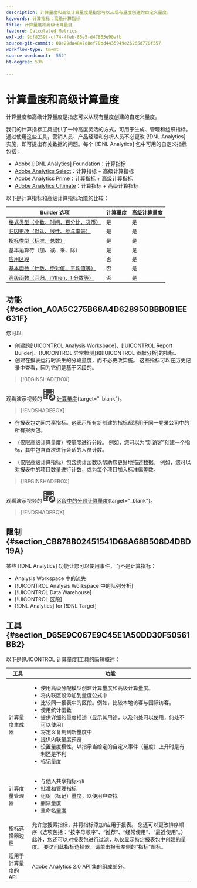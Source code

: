 ```yaml
---
description: 计算量度和高级计算量度是指您可以从现有量度创建的自定义量度。
keywords: 计算指标；高级计算指标
title: 计算量度和高级计算量度
feature: Calculated Metrics
exl-id: 9bf8239f-cf74-4feb-85e5-d47805e90afb
source-git-commit: 08e29da4847e8ef70bd4435949e26265d770f557
workflow-type: tm+mt
source-wordcount: '552'
ht-degree: 53%

---
```


# 计算量度和高级计算量度

计算量度和高级计算量度是指您可以从现有量度创建的自定义量度。

我们的计算指标工具提供了一种高度灵活的方式，可用于生成、管理和组织指标。通过使用这些工具，营销人员、产品经理和分析人员不必更改 [!DNL Analytics] 实施，即可提出有关数据的问题。每个 [!DNL Analytics] 包中可用的自定义指标包括：

* Adobe [!DNL Analytics] Foundation：计算指标
* [Adobe Analytics Select](https://www.adobe.com/cn/data-analytics-cloud/analytics/select.html)：计算指标 + 高级计算指标
* [Adobe Analytics Prime](https://www.adobe.com/cn/data-analytics-cloud/analytics/prime.html)：计算指标 + 高级计算指标
* [Adobe Analytics Ultimate](https://www.adobe.com/cn/data-analytics-cloud/analytics/ultimate.html)：计算指标 + 高级计算指标

以下是计算指标和高级计算指标功能的比较：

| Builder 选项 | 计算量度 | 高级计算量度 |
|---|---|---|
| [格式类型（小数、时间、百分比、货币）](/help/components/c-calcmetrics/c-workflow/cm-workflow/c-build-metrics/cm-build-metrics.md) | 是 | 是 |
| [归因更改（默认、线性、参与率等）](/help/components/c-calcmetrics/c-workflow/cm-workflow/c-build-metrics/m-metric-type-alloc.md) | 是 | 是 |
| [指标类型（标准、总数）](/help/components/c-calcmetrics/c-workflow/cm-workflow/c-build-metrics/m-metric-type-alloc.md) | 是 | 是 |
| 基本运算符（加、减、乘、除） | 是 | 是 |
| [应用区段](/help/components/c-calcmetrics/c-workflow/cm-workflow/c-build-metrics/metrics-with-segments.md) | 否 | 是 |
| [基本函数（计数、绝对值、平均值等）](/help/components/c-calcmetrics/cm-reference/cm-functions.md) | 否 | 是 |
| [高级函数（回归、if/then、t 分数等）](/help/components/c-calcmetrics/cm-reference/cm-adv-functions.md) | 否 | 是 |

## 功能 {#section_A0A5C275B68A4D628950BBB0B1EE631F}

您可以

* 创建跨[!UICONTROL Analysis Workspace]、[!UICONTROL Report Builder]、[!UICONTROL 异常检测]和[!UICONTROL 贡献分析]的指标。
* 创建在报表运行时派生的分段量度，而不必更改实施。 这些指标可以在历史记录中查看，因为它们是基于区段的。


>[!BEGINSHADEBOX]

观看演示视频的![VideoCheckout](/help/assets/icons/VideoCheckedOut.svg) [计算量度](https://video.tv.adobe.com/v/37926?quality=12&learn=on&captions=chi_hans){target="_blank"}。

>[!ENDSHADEBOX]

* 在报表包之间共享指标。这表示所有新创建的指标都适用于同一登录公司中的所有报表包。
* （仅限高级计算量度）按量度进行分段。 例如，您可以为“新访客”创建一个指标，其中包含首次进行会话的人员计数。

* （仅限高级计算指标）包含统计函数以帮助您更好地描述数据。 例如，您可以对报表中的项目数量进行计数，或为每个项目加入标准偏差数。


>[!BEGINSHADEBOX]

观看演示视频的![VideoCheckout](/help/assets/icons/VideoCheckedOut.svg) [区段中的分段计算量度](https://video.tv.adobe.com/v/37925?quality=12&learn=on&captions=chi_hans){target="_blank"}。

>[!ENDSHADEBOX]


## 限制 {#section_CB878B02451541D68A68B508D4DBD19A}

某些 [!DNL Analytics] 功能让您可以使用事件，而不是计算指标：

* Analysis Workspace 中的流失
* [!UICONTROL Analysis Workspace 中的队列分析]
* [!UICONTROL Data Warehouse]
* [!UICONTROL 区段]
* [!DNL Analytics] for [!DNL Target]

## 工具 {#section_D65E9C067E9C45E1A50DD30F50561BB2}

以下是[!UICONTROL 计算量度]工具的简短概述：

| 工具 | 功能 |
|--- |--- |
| 计算量度生成器 | <ul><li>使用高级分配模型创建计算量度和高级计算量度。</li><li>将内联区段添加到量度公式中</li><li>比较同一报表中的区段。例如，比较本地访客与国际访客。</li><li>使用统计函数</li><li>提供详细的量度描述（显示其用途，以及何处可以使用，何处不可以使用）</li><li>将定义复制到新量度中</li><li>提供内联量度预览</li><li>设置量度极性，以指示当给定的自定义事件（量度）上升时是有利还是不利</li><li>标记量度</li></ul> |
| 计算度量管理器 | <ul><li>与他人共享指标&lt;/li<li>批准和管理指标</li><li>组织（标记）量度，以便用户查找</li><li>删除量度</li><li>重命名量度</li></ul> |
| 指标选择器边栏 | 允许您搜索指标，并将指标添加/应用于报表。 您还可以更改排序顺序（选项包括：“按字母顺序”、“推荐”、“经常使用”、“最近使用”。） 此外，您还可以对报表包进行过滤，以仅显示特定报表包中创建的量度。  要访问此指标选择器，请单击报表左侧的“指标”图标。 |
| 适用于计算量度的 API | Adobe Analytics 2.0 API 集的组成部分。 |
